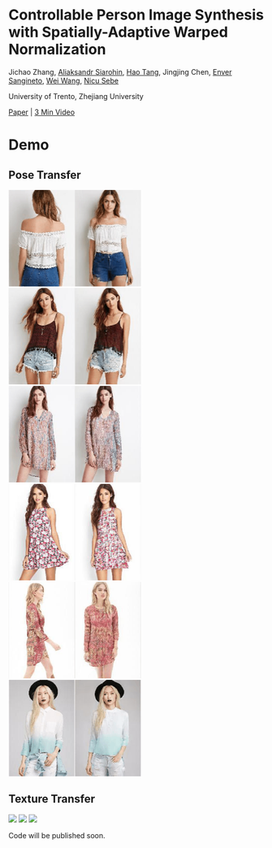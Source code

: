 # Controllable Person Image Synthesis with Spatially-Adaptive Warped Normalization

Jichao Zhang, [Aliaksandr Siarohin](https://aliaksandrsiarohin.github.io/aliaksandr-siarohin-website/), [Hao Tang](https://scholar.google.com/citations?hl=en&user=9zJkeEMAAAAJ), Jingjing Chen, [Enver Sangineto](https://scholar.google.com/citations?user=eJZlvlAAAAAJ&hl=en), [Wei Wang](https://scholar.google.com/citations?user=k4SdlbcAAAAJ&hl=en), [Nicu Sebe](https://scholar.google.com/citations?user=tNtjSewAAAAJ&hl=en)

University of Trento, Zhejiang University

[Paper](https://arxiv.org/pdf/2105.14739.pdf) | [3 Min Video](https://www.youtube.com/watch?v=PBK8ip7D5w4&t=2s)

# Demo 

## Pose Transfer

<p float="left">
  <img src="imgs/pimgs/461.gif" height="190" />
  <img src="imgs/pimgs/407.gif" height="190" />
  <img src="imgs/pimgs/887.gif" height="190" />
  <img src="imgs/pimgs/996.gif" height="190" />
  <img src="imgs/pimgs/1187.gif" height="190" />
  <img src="imgs/pimgs/581.gif" height="190" />
</p>


## Texture Transfer

<p float="left">
  <img src="https://taesung.me/SwappingAutoencoder/index_files/church_style_swaps.gif" height="190" />
  <img src="https://taesung.me/SwappingAutoencoder/index_files/tree_smaller.gif" height="190" />
  <img src="https://taesung.me/SwappingAutoencoder/index_files/horseshoe_bend_evensmaller.gif" height="190" />
</p>


Code will be published soon.







